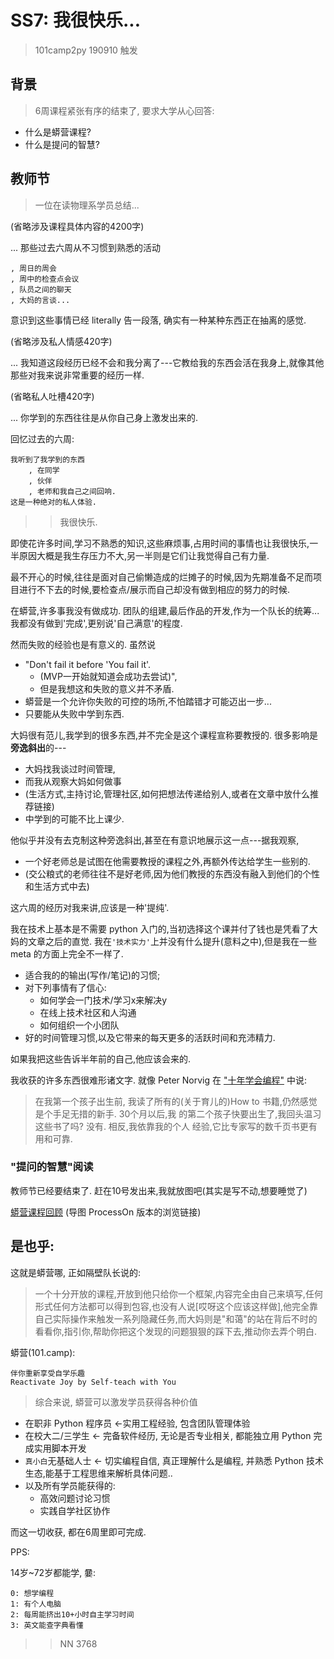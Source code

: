 # SS7: 我很快乐...
> 101camp2py 190910 触发

## 背景
> 6周课程紧张有序的结束了, 要求大学从心回答:


- 什么是蟒营课程?
- 什么是提问的智慧?

## 教师节
> 一位在读物理系学员总结...

(省略涉及课程具体内容的4200字)

... 那些过去六周从不习惯到熟悉的活动

    , 周日的周会
    , 周中的检查点会议
    , 队员之间的聊天
    , 大妈的言谈... 

意识到这些事情已经 literally 告一段落,
确实有一种某种东西正在抽离的感觉. 

(省略涉及私人情感420字)

... 我知道这段经历已经不会和我分离了---它教给我的东西会活在我身上,就像其他那些对我来说非常重要的经历一样. 

(省略私人吐槽420字)


... 你学到的东西往往是从你自己身上激发出来的. 

回忆过去的六周:

    我听到了我学到的东西
        , 在同学
        , 伙伴
        , 老师和我自己之间回响. 
    这是一种绝对的私人体验. 

>> 我很快乐. 

即使花许多时间,学习不熟悉的知识,这些麻烦事,占用时间的事情也让我很快乐,一半原因大概是我生存压力不大,另一半则是它们让我觉得自己有力量. 

最不开心的时候,往往是面对自己偷懒造成的烂摊子的时候,因为先期准备不足而项目进行不下去的时候,要检查点/展示而自己却没有做到相应的努力的时候. 

在蟒营,许多事我没有做成功. 团队的组建,最后作品的开发,作为一个队长的统筹... 我都没有做到'完成',更别说'自己满意'的程度. 

然而失败的经验也是有意义的. 虽然说 

- "Don't fail it before 'You fail it'. 
    + (MVP一开始就知道会成功去尝试)",
    + 但是我想这和失败的意义并不矛盾. 
- 蟒营是一个允许你失败的可控的场所,不怕踏错才可能迈出一步... 
- 只要能从失败中学到东西. 

大妈很有范儿,我学到的很多东西,并不完全是这个课程宣称要教授的. 很多影响是**旁逸斜出**的---

- 大妈找我谈过时间管理,
- 而我从观察大妈如何做事
- (生活方式,主持讨论,管理社区,如何把想法传递给别人,或者在文章中放什么推荐链接)
- 中学到的可能不比上课少. 

他似乎并没有去克制这种旁逸斜出,甚至在有意识地展示这一点---据我观察,

- 一个好老师总是试图在他需要教授的课程之外,再额外传达给学生一些别的. 
- (交公粮式的老师往往不是好老师,因为他们教授的东西没有融入到他们的个性和生活方式中去)

这六周的经历对我来讲,应该是一种'提纯'. 

我在技术上基本是不需要 python 入门的,当初选择这个课并付了钱也是凭看了大妈的文章之后的直觉. 我在`'技术实力'`上并没有什么提升(意料之中),但是我在一些 meta 的方面上完全不一样了. 

- 适合我的的输出(写作/笔记)的习惯;
- 对下列事情有了信心:
  - 如何学会一门技术/学习x来解决y
  - 在线上技术社区和人沟通
  - 如何组织一个小团队
- 好的时间管理习惯,以及它带来的每天更多的活跃时间和充沛精力. 

如果我把这些告诉半年前的自己,他应该会来的. 

我收获的许多东西很难形诸文字. 就像 Peter Norvig 在 ["十年学会编程"](http://daiyuwen.freeshell.org/gb/misc/21-days-cn.html) 中说:

> 在我第一个孩子出生前, 我读了所有的(关于育儿的)How to 书籍,仍然感觉是个手足无措的新手. 30个月以后,我 的第二个孩子快要出生了,我回头温习这些书了吗? 没有. 相反,我依靠我的个人 经验,它比专家写的数千页书更有用和可靠. 

### "提问的智慧"阅读
教师节已经要结束了. 赶在10号发出来,我就放图吧(其实是写不动,想要睡觉了)

[蟒营课程回顾](https://www.processon.com/view/link/5d77cdcae4b017f7e0358d60)
(导图 ProcessOn 版本的浏览链接)


## 是也乎:
这就是蟒营哪, 正如隔壁队长说的:

> 一个十分开放的课程,开放到他只给你一个框架,内容完全由自己来填写,任何形式任何方法都可以得到包容,也没有人说[哎呀这个应该这样做],他完全靠自己实际操作来触发一系列隐藏任务,而大妈则是"和蔼"的站在背后不时的看看你,指引你,帮助你把这个发现的问题狠狠的踩下去,推动你去弄个明白. 

蟒营(101.camp): 

    伴你重新享受自学乐趣
    Reactivate Joy by Self-teach with You


> 综合来说, 蟒营可以激发学员获得各种价值


- 在职非 Python 程序员 <-实用工程经验, 包含团队管理体验
- 在校大二/三学生 <-  完备软件经历, 无论是否专业相关, 都能独立用 Python 完成实用脚本开发
- `真小白`无基础人士 <- 切实编程自信, 真正理解什么是编程, 并熟悉 Python 技术生态,能基于工程思维来解析具体问题..
- 以及所有学员能获得的:
    + 高效问题讨论习惯
    + 实践自学社区协作


而这一切收获, 都在6周里即可完成.


PPS:

14岁~72岁都能学, 嘦:

    0: 想学编程
    1: 有个人电脑
    2: 每周能挤出10+小时自主学习时间
    3: 英文能查字典看懂

>> NN 3768
